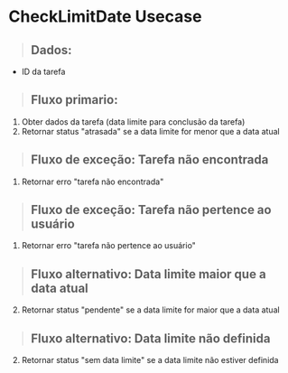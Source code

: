 # CheckLimitDate Usecase

> ## Dados:
* ID da tarefa

> ## Fluxo primario:
1. Obter dados da tarefa (data limite para conclusão da tarefa)
2. Retornar status "atrasada" se a data limite for menor que a data atual

> ## Fluxo de exceção: Tarefa não encontrada
1. Retornar erro "tarefa não encontrada"

> ## Fluxo de exceção: Tarefa não pertence ao usuário
1. Retornar erro "tarefa não pertence ao usuário"

> ## Fluxo alternativo: Data limite maior que a data atual
2. Retornar status "pendente" se a data limite for maior que a data atual

> ## Fluxo alternativo: Data limite não definida
2. Retornar status "sem data limite" se a data limite não estiver definida



